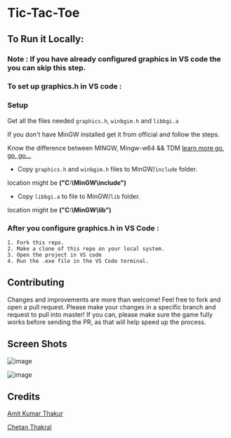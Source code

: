 # Tic-Tac-Toe

## To Run it Locally:
### Note : If you have already configured graphics in VS code the you can skip this step.
### To set up graphics.h in VS code :

### Setup

Get all the files needed `graphics.h`, `winbgim.h` and `libbgi.a`

If you don't have MinGW installed get it from official and follow the steps.

Know the difference between MINGW, Mingw-w64 && TDM [learn more go, go, go...](https://github.com/ullaskunder3/cpp-setup-vsCode#setup)

- Copy `graphics.h` and `winbgim.h` files to MinGW/`include` folder.

location might be **("C:\MinGW\include\")**

- Copy `libbgi.a` to file to MinGW/`lib` folder.

location might be **("C:\MinGW\lib\")**

### After you configure graphics.h in  VS Code :
    1. Fork this repo.
    2. Make a clone of this repo on your local system.
    3. Open the project in VS code
    4. Run the .exe file in the VS Code terminal.

## Contributing
Changes and improvements are more than welcome! Feel free to fork and open a pull request. Please make your changes in a specific branch and request to pull into master! If you can, please make sure the game fully works before sending the PR, as that will help speed up the process.


## Screen Shots
![image](https://user-images.githubusercontent.com/77783033/143619534-8c73d971-c829-424e-8919-a89aba074efa.png)

![image](https://user-images.githubusercontent.com/77783033/143619432-f0ba8641-b95a-4112-b9be-b581600e3c26.png)

## Credits
[Amit Kumar Thakur](https://github.com/AmitThakur045)

[Chetan Thakral](https://github.com/chetan-2002)

